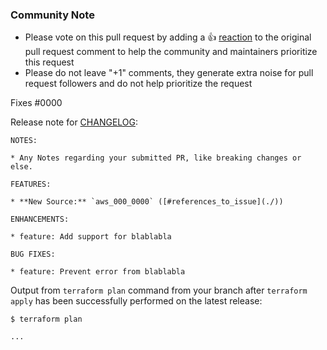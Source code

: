 <!--- 
See how to make a good Pull Request at : https://github.blog/2015-01-21-how-to-write-the-perfect-pull-request/ 
--->

### Community Note
<!---
No need to modify anything within this section.
--->

* Please vote on this pull request by adding a 👍 [reaction](https://blog.github.com/2016-03-10-add-reactions-to-pull-requests-issues-and-comments/) to the original pull request comment to help the community and maintainers prioritize this request
* Please do not leave "+1" comments, they generate extra noise for pull request followers and do not help prioritize the request


Fixes #0000


Release note for [CHANGELOG](https://github.com/rafikurnia/sandbox/blob/master/CHANGELOG.md):
<!--
If change is not user facing, just write "NONE" in the release-note block below.
-->

```release-note
NOTES:

* Any Notes regarding your submitted PR, like breaking changes or else.

FEATURES:

* **New Source:** `aws_000_0000` ([#references_to_issue](./))

ENHANCEMENTS:

* feature: Add support for blablabla

BUG FIXES:

* feature: Prevent error from blablabla
```

Output from `terraform plan` command from your branch after `terraform apply` has been successfully performed on the latest release:

```
$ terraform plan

...
```

<!---
Credit: 
This template is modified version of https://github.com/terraform-providers/terraform-provider-aws/blob/master/.github/PULL_REQUEST_TEMPLATE.md

Created: May 27, 2019 
Last updated: -
--->
